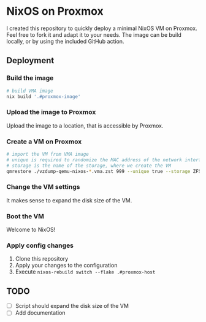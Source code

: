 # NixOS on Proxmox

I created this repository to quickly deploy a minimal NixOS VM on Proxmox.
Feel free to fork it and adapt it to your needs.
The image can be build locally, or by using the included GitHub action.

## Deployment

### Build the image

```sh
# build VMA image
nix build '.#proxmox-image'
```

### Upload the image to Proxmox

Upload the image to a location, that is accessible by Proxmox.

### Create a VM on Proxmox

```sh
# import the VM from VMA image
# unique is required to randomize the MAC address of the network interface
# storage is the name of the storage, where we create the VM
qmrestore ./vzdump-qemu-nixos-*.vma.zst 999 --unique true --storage ZFS_mirror
```

### Change the VM settings

It makes sense to expand the disk size of the VM.

### Boot the VM

Welcome to NixOS!

### Apply config changes

1. Clone this repository
2. Apply your changes to the configuration
3. Execute `nixos-rebuild switch --flake .#proxmox-host`

## TODO

- [ ] Script should expand the disk size of the VM
- [ ] Add documentation
